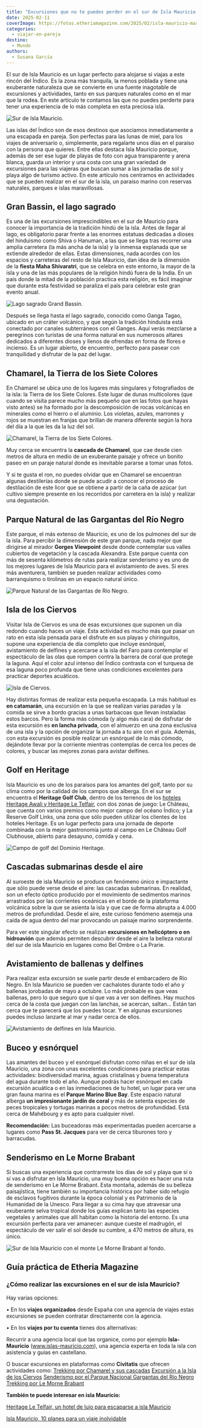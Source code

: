 ```yaml
---
title: "Excursiones que no te puedes perder en el sur de Isla Mauricio en un viaje para dos"
date: 2025-02-11
coverImage: https://fotos.etheriamagazine.com/2025/02/isla-mauricio-mar.jpg
categories: 
  - viajar-en-pareja
destino: 
  - Mundo
authors: 
  - Susana García
---
```


El sur de Isla Mauricio es un lugar perfecto para alojarse si viajas a este rincón del 
Índico. Es la zona más tranquila, la menos poblada y tiene una exuberante naturaleza que 
se convierte en una fuente inagotable de excursiones y actividades, tanto en sus parques 
naturales como en el mar que la rodea. En este artículo te contamos las que no puedes 
perderte para tener una experiencia de lo más completa en esta preciosa isla. 

![Sur de Isla Mauricio.](https://fotos.etheriamagazine.com/2025/02/isla-mauricio-mar.jpg "Sur de Isla Mauricio. © Susana García.")

Las islas del Índico son de esos destinos que asociamos inmediatamente a una escapada en 
pareja. Son perfectas para las lunas de miel, para los viajes de aniversario o, 
simplemente, para regalarte unos días en el paraíso con la persona que quieres. Entre 
ellas destaca Isla Mauricio porque, además de ser ese lugar de playas de foto con agua 
transparente y arena blanca, guarda un interior y una costa con una gran variedad de 
excursiones para las viajeras que buscan sumar a las jornadas de sol y playa algo de 
turismo activo. En este artículo nos centramos en actividades que se pueden realizar en 
el sur de la isla, un paraíso marino con reservas naturales, parques e islas 
maravillosas. 

## Gran Bassin, el lago sagrado

Es una de las excursiones imprescindibles en el sur de Mauricio para conocer la 
importancia de la tradición hindú de la isla. Antes de llegar al lago, es obligatorio 
parar frente a las enormes estatuas dedicadas a dioses del hinduismo como Shiva o 
Hanuman, a las que se llega tras recorrer una amplia carretera (la más ancha de la isla) 
y la inmensa explanada que se extiende alrededor de ellas. Estas dimensiones, nada 
acordes con los espacios y carreteras del resto de Isla Mauricio, dan idea de la 
dimensión de la **fiesta Maha Shivaratri**, que se celebra en este entorno, la mayor de 
la isla y una de las más populares de la religión hindú fuera de la India. En un país 
donde la mitad de la población practica esta religión, es fácil imaginar que durante 
esta festividad se paraliza el país para celebrar este gran evento anual. 

![Lago sagrado Grand Bassin.](https://fotos.etheriamagazine.com/2025/02/isla-mauricio-lago-gran-bassin.jpg "Lago sagrado Grand Bassin. © Susana García")

Después se llega hasta el lago sagrado, conocido como Ganga Tagao, ubicado en un cráter 
volcánico, y que según la tradición hinduista está conectado por canales subterráneos 
con el Ganges. Aquí verás mezclarse a peregrinos con turistas de una forma natural en 
sus numerosos altares dedicados a diferentes dioses y llenos de ofrendas en forma de 
flores e incienso. Es un lugar abierto, de encuentro, perfecto para pasear con 
tranquilidad y disfrutar de la paz del lugar. 

## Chamarel, la Tierra de los Siete Colores

En Chamarel se ubica uno de los lugares más singulares y fotografiados de la isla: la 
Tierra de los Siete Colores. Este lugar de dunas multicolores (que cuando se visita 
parece mucho más pequeño que en las fotos que hayas visto antes) se ha formado por la 
descomposición de rocas volcánicas en minerales como el hierro o el aluminio. Los 
violetas, azules, marrones y rojos se muestran en franjas que brillan de manera 
diferente según la hora del día a la que les da la luz del sol. 

![Chamarel, la Tierra de los Siete Colores.](https://fotos.etheriamagazine.com/2025/02/isla-mauricio-chamarel.jpg "Chamarel, la Tierra de los Siete Colores. © Susana García.")

Muy cerca se encuentra la **cascada de Chamarel**, que cae desde cien metros de altura 
en medio de un exuberante paisaje y ofrece un bonito paseo en un paraje natural donde es 
inevitable pararse a tomar unas fotos. 

Y si te gusta el ron, no puedes olvidar que en Chamarel se encuentran algunas 
destilerías donde se puede acudir a conocer el proceso de destilación de este licor que 
se obtiene a partir de la caña de azúcar (un cultivo siempre presente en los recorridos 
por carretera en la isla) y realizar una degustación. 

## Parque Natural de las Gargantas del Río Negro

Este parque, el más extenso de Mauricio, es uno de los pulmones del sur de la isla. Para 
percibir la dimensión de este gran parque, nada mejor que dirigirse al mirador **Gorges 
Viewpoint** desde donde contemplar sus valles cubiertos de vegetación y la cascada 
Alexandra. Este parque cuenta con más de sesenta kilómetros de rutas para realizar 
senderismo y es uno de los mejores lugares de Isla Mauricio para el avistamiento de 
aves. Si eres más aventurera, también se pueden realizar actividades como barranquismo o 
tirolinas en un espacio natural único. 

![Parque Natural de las Gargantas de Río Negro.](https://fotos.etheriamagazine.com/2025/02/isla-mauricio-gargantas-rio-negro.jpg "Parque Natural de las Gargantas de Río Negro. © Susana García.")

## Isla de los Ciervos

Visitar Isla de Ciervos es una de esas excursiones que suponen un día redondo cuando 
haces un viaje. Esta actividad es mucho más que pasar un rato en esta isla pensada para 
el disfrute en sus playas y chiringuitos, supone una experiencia de día completo que 
incluye esnórquel, avistamiento de delfines y acercarse a la isla del Faro para 
contemplar el espectáculo de las olas que rompen contra la barrera de coral que protege 
la laguna. Aquí el color azul intenso del Índico contrasta con el turquesa de esa laguna 
poco profunda que tiene unas condiciones excelentes para practicar deportes acuáticos. 

![Isla de Ciervos.](https://fotos.etheriamagazine.com/2025/02/isla-mauricio-isla-de-ciervos.jpg "Isla de Ciervos. © Susana García.")

Hay distintas formas de realizar esta pequeña escapada. La más habitual es **en 
catamarán**, una excursión en la que se realizan varias paradas y la comida se sirve a 
bordo gracias a unas barbacoas que llevan instaladas estos barcos. Pero la forma más 
cómoda (y algo más cara) de disfrutar de esta excursión es **en lancha privada**, con el 
almuerzo en una zona exclusiva de una isla y la opción de organizar la jornada a tu aire 
con el guía. Además, con esta excursión es posible realizar un esnórquel de lo más 
cómodo, dejándote llevar por la corriente mientras contemplas de cerca los peces de 
colores, y buscar las mejores zonas para avistar delfines. 

## Golf en Heritage

Isla Mauricio es uno de los paraísos para los amantes del golf, tanto por su clima como 
por la calidad de los campos que alberga. En el sur se encuentra el **Heritage Golf 
Club**, dentro de los terrenos de los [hoteles Heritage Awali y Heritage Le 
Telfair](https://heritageresorts.mu/), con dos zonas de juego: Le Château, que cuenta 
con varios premios como mejor campo del océano Índico; y La Reserve Golf Links, una zona 
que sólo pueden utilizar los clientes de los hoteles Heritage. Es un lugar perfecto para 
una jornada de deporte combinada con la mejor gastronomía junto al campo en Le Château 
Golf Clubhouse, abierto para desayuno, comida y cena. 

![Campo de golf del Dominio Heritage.](https://fotos.etheriamagazine.com/2025/02/isla-mauricio-golf-heritage.jpg "Campo de golf del Dominio Heritage. © Susana García.")

## Cascadas submarinas desde el aire

Al suroeste de isla Mauricio se produce un fenómeno único e impactante que sólo puede 
verse desde el aire: las cascadas submarinas. En realidad, son un efecto óptico 
producido por el movimiento de sedimentos marinos arrastrados por las corrientes 
oceánicas en el borde de la plataforma volcánica sobre la que se asienta la isla y que 
cae de forma abrupta a 4.000 metros de profundidad. Desde el aire, este curioso fenómeno 
asemeja una caída de agua dentro del mar provocando un paisaje marino sorprendente. 

Para ver este singular efecto se realizan **excursiones en helicóptero o en hidroavión** 
que además permiten descubrir desde el aire la belleza natural del sur de isla Mauricio 
en lugares como Bel Ombre o La Prarie. 

## Avistamiento de ballenas y delfines

Para realizar esta excursión se suele partir desde el embarcadero de Río Negro. En Isla 
Mauricio se pueden ver cachalotes durante todo el año y ballenas jorobadas de mayo a 
octubre. Lo más probable es que veas ballenas, pero lo que seguro que sí que vas a ver 
son delfines. Hay muchos cerca de la costa que juegan con las lanchas, se acercan, 
saltan… Están tan cerca que te parecerá que los puedes tocar. Y en algunas excursiones 
puedes incluso lanzarte al mar y nadar cerca de ellos. 

![Avistamiento de delfines en Isla Mauricio.](https://fotos.etheriamagazine.com/2025/02/isla-mauricio-avistamiento.jpg "Avistamiento de delfines en Isla Mauricio. © Susana García.")

## Buceo y esnórquel

Las amantes del buceo y el esnórquel disfrutan como niñas en el sur de isla Mauricio, 
una zona con unas excelentes condiciones para practicar estas actividades: biodiversidad 
marina, aguas cristalinas y buena temperatura del agua durante todo el año. Aunque 
podrás hacer esnórquel en cada excursión acuática o en las inmediaciones de tu hotel, un 
lugar para ver una gran fauna marina es el **Parque Marino Blue Bay**. Este espacio 
natural alberga **un impresionante jardín de coral** y más de setenta especies de peces 
tropicales y tortugas marinas a pocos metros de profundidad. Está cerca de Mahébourg y 
es apto para cualquier nivel. 

**Recomendación:** Las buceadoras más experimentadas pueden acercarse a lugares como 
**Pass St. Jacques** para ver de cerca tiburones toro y barracudas. 

## Senderismo en Le Morne Brabant

Si buscas una experiencia que contrarreste los días de sol y playa que sí o sí vas a 
disfrutar en Isla Mauricio, una muy buena opción es hacer una ruta de senderismo en Le 
Morne Brabant. Esta montaña, además de su belleza paisajística, tiene también su 
importancia histórica por haber sido refugio de esclavos fugitivos durante la época 
colonial y es Patrimonio de la Humanidad de la Unesco. Para llegar a su cima hay que 
atravesar una exuberante selva tropical donde los guías explican tanto las especies 
vegetales y animales que allí habitan como la historia del entorno. Es una excursión 
perfecta para ver amanecer: aunque cueste el madrugón, el espectáculo de ver salir el 
sol desde su cumbre, a 470 metros de altura, es único. 

![Sur de Isla Mauricio con el monte Le Morne Brabant al fondo.](https://fotos.etheriamagazine.com/2025/02/isla-mauricio-sur-le-morne.jpg "Sur de Isla Mauricio con el monte Le Morne Brabant al fondo. © Susana García.")

## Guía práctica de Etheria Magazine

### ¿Cómo realizar las excursiones en el sur de isla Mauricio?

Hay varias opciones: 

• En los **viajes organizados** desde España con una agencia de viajes estas excursiones 
se pueden contratar directamente con la agencia. 

• En los **viajes por tu cuenta** tienes dos alternativas: 

Recurrir a una agencia local que las organice, como por ejemplo **Isla-Mauricio** 
(www.islas-mauricio.com), una agencia experta en toda la isla con asistencia y guías en 
castellano. 

O buscar excursiones en plataformas como **Civitatis** que ofrecen actividades como: [Trekking 
por Chamarel y sus 
cascadas](http://www.civitatis.com/es/rio-negro/trekking-chamarel-cascadas/?aid=10211) [Excursión 
a la Isla de los 
Ciervos](http://www.civitatis.com/es/trou-d-eau-douce/excursion-isla-ciervos/?aid=10211) [Senderismo 
por el Parque Nacional Gargantas del Río 
Negro](http://www.civitatis.com/es/rio-negro/senderismo-gargantas-rio-negro/?aid=10211) [Trekking 
por Le Morne 
Brabant](http://www.civitatis.com/es/rio-negro/trekking-morne-brabant/?aid=10211) 

**También te puede interesar en isla Mauricio:** 

[Heritage Le Telfair, un hotel de lujo para escaparse a isla 
Mauricio](https://etheriamagazine.com/2024/11/29/hotel-heritage-le-telfair-isla-mauricio/) 

[Isla Mauricio, 10 planes para un viaje 
inolvidable](https://etheriamagazine.com/2019/03/26/viajes-mujeres-mejores-planes-en-mauricio/)
